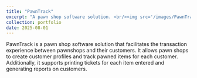 ```yaml
---
title: "PawnTrack"
excerpt: "A pawn shop software solution. <br/><img src='/images/PawnTrack.svg'>"
collection: portfolio
date: 2025-08-01
---
```


PawnTrack is a pawn shop software solution that facilitates the transaction experience between pawnshops and their customers. It allows pawn shops to create customer profiles and track pawned items for each customer. Additionally, it supports printing tickets for each item entered and generating reports on customers. 
